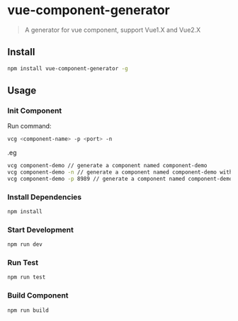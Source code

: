 # vue-component-generator
> A generator for vue component, support Vue1.X and Vue2.X


## Install

```bash
npm install vue-component-generator -g
```

## Usage

### Init Component

Run command:
```bash
vcg <component-name> -p <port> -n
```
.eg
```bash
vcg component-demo // generate a component named component-demo
vcg component-demo -n // generate a component named component-demo with vue 2.0
vcg component-demo -p 8989 // generate a component named component-demo and set the port to 8989, which webpack-dev-server listen to
```

### Install Dependencies

```bash
npm install
```

### Start Development

```bash
npm run dev
```

### Run Test

```bash
npm run test
```

### Build Component
```bash
npm run build
```
